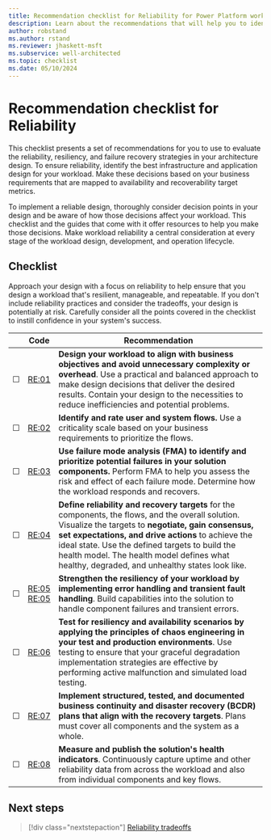 ```yaml
---
title: Recommendation checklist for Reliability for Power Platform workloads
description: Learn about the recommendations that will help you to identify the best infrastructure and application design for your Power Platform workload.
author: robstand
ms.author: rstand
ms.reviewer: jhaskett-msft
ms.subservice: well-architected
ms.topic: checklist
ms.date: 05/10/2024
---
```


# Recommendation checklist for Reliability

This checklist presents a set of recommendations for you to use to evaluate the reliability, resiliency, and failure recovery strategies in your architecture design. To ensure reliability, identify the best infrastructure and application design for your workload. Make these decisions based on your business requirements that are mapped to availability and recoverability target metrics.

To implement a reliable design, thoroughly consider decision points in your design and be aware of how those decisions affect your workload. This checklist and the guides that come with it offer resources to help you make those decisions. Make workload reliability a central consideration at every stage of the workload design, development, and operation lifecycle.

## Checklist

Approach your design with a focus on reliability to help ensure that you design a workload that's resilient, manageable, and repeatable. If you don't include reliability practices and consider the tradeoffs, your design is potentially at risk. Carefully consider all the points covered in the checklist to instill confidence in your system's success.

|&nbsp; |Code  |Recommendation  |
|-|-|-|
| &#9744; |[RE:01](simplify.md)     |  **Design your workload to align with business objectives and avoid unnecessary complexity or overhead**. Use a practical and balanced approach to make design decisions that deliver the desired results. Contain your design to the necessities to reduce inefficiencies and potential problems.       |
| &#9744; |[RE:02](identify-flows.md)    |  **Identify and rate user and system flows.** Use a criticality scale based on your business requirements to prioritize the flows. |
| &#9744; |[RE:03](failure-mode-analysis.md)     |  **Use failure mode analysis (FMA) to identify and prioritize potential failures in your solution components.** Perform FMA to help you assess the risk and effect of each failure mode. Determine how the workload responds and recovers.       |
| &#9744; |[RE:04](metrics.md)     |   **Define reliability and recovery targets** for the components, the flows, and the overall solution. Visualize the targets to **negotiate, gain consensus, set expectations, and drive actions** to achieve the ideal state. Use the defined targets to build the health model. The health model defines what healthy, degraded, and unhealthy states look like.      |
| &#9744; |[RE:05](background-jobs.md) <br> [RE:05](handle-transient-faults.md)  |  **Strengthen the resiliency of your workload by implementing error handling and transient fault handling**. Build capabilities into the solution to handle component failures and transient errors.      |
| &#9744; |[RE:06](testing-strategy.md)      |  **Test for resiliency and availability scenarios by applying the principles of chaos engineering in your test and production environments**. Use testing to ensure that your graceful degradation implementation strategies are effective by performing active malfunction and simulated load testing.       |
| &#9744; |[RE:07](disaster-recovery.md)     |  **Implement structured, tested, and documented business continuity and disaster recovery (BCDR) plans that align with the recovery targets**. Plans must cover all components and the system as a whole.       |
| &#9744; |[RE:08](monitoring-alerting-strategy.md)     |  **Measure and publish the solution's health indicators**. Continuously capture uptime and other reliability data from across the workload and also from individual components and key flows.       |

## Next steps

> [!div class="nextstepaction"]
> [Reliability tradeoffs](tradeoffs.md)
